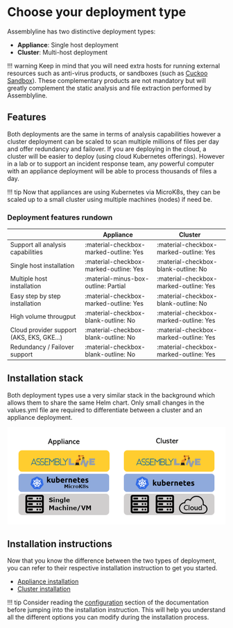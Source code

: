 # Choose your deployment type

Assemblyline has two distinctive deployment types:
 
 * **Appliance**: Single host deployment 
 * **Cluster**: Multi-host deployment 

!!! warning
    Keep in mind that you will need extra hosts for running external resources such as anti-virus products, or sandboxes (such as [Cuckoo Sandbox](https://cuckoosandbox.org/)). These complementary products are not mandatory but will greatly complement the static analysis and file extraction performed by Assemblyline.

## Features

Both deployments are the same in terms of analysis capabilities however a cluster deployment can be scaled to scan multiple millions of files per day and offer redundancy and failover. If you are deploying in the cloud, a cluster will be easier to deploy (using cloud Kubernetes offerings). However in a lab or to support an incident response team, any powerful computer with an appliance deployment will be able to process thousands of files a day. 

!!! tip
    Now that appliances are using Kubernetes via MicroK8s, they can be scaled up to a small cluster using multiple machines (nodes) if need be. 

### Deployment features rundown

|                                           | Appliance                              | Cluster                                |
| ----------------------------------------- | -------------------------------------- | -------------------------------------- |
| Support all analysis capabilities         | :material-checkbox-marked-outline: Yes | :material-checkbox-marked-outline: Yes |
| Single host installation                  | :material-checkbox-marked-outline: Yes | :material-checkbox-blank-outline: No   |
| Multiple host installation                | :material-minus-box-outline: Partial   | :material-checkbox-marked-outline: Yes |
| Easy step by step installation            | :material-checkbox-marked-outline: Yes | :material-checkbox-blank-outline: No   |
| High volume througput                     | :material-checkbox-blank-outline: No   | :material-checkbox-marked-outline: Yes |
| Cloud provider support (AKS, EKS, GKE...) | :material-checkbox-blank-outline: No   | :material-checkbox-marked-outline: Yes |
| Redundancy / Failover support             | :material-checkbox-blank-outline: No   | :material-checkbox-marked-outline: Yes |

## Installation stack

Both deployment types use a very similar stack in the background which allows them to share the same Helm chart. Only small changes in the values.yml file are required to differentiate between a cluster and an appliance deployment.

![Deployment types](./images/dep_types.png)

## Installation instructions

Now that you know the difference between the two types of deployment, you can refer to their respective installation instruction to get you started.

* [Appliance installation](../appliance) 
* [Cluster installation](../cluster)

!!! tip
    Consider reading the [configuration](../configuration/config_file/) section of the documentation before jumping into the installation instruction. This will help you understand all the different options you can modify during the installation process.
